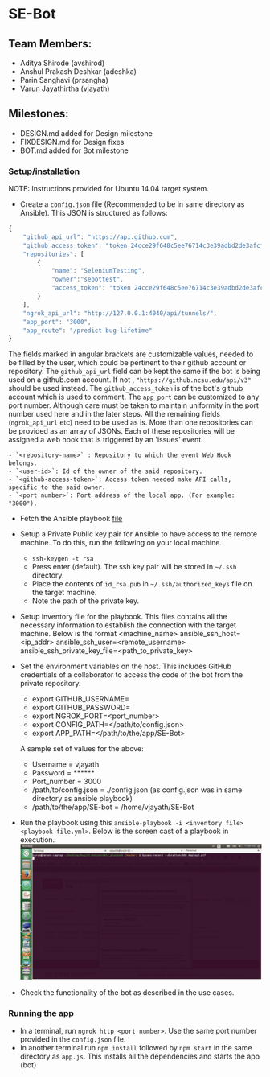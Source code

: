 # SE-Bot

## Team Members:
* Aditya Shirode (avshirod)
* Anshul Prakash Deshkar (adeshka)
* Parin Sanghavi (prsangha)
* Varun Jayathirtha (vjayath)

## Milestones:
* DESIGN.md added for Design milestone
* FIXDESIGN.md for Design fixes
* BOT.md added for Bot milestone

### Setup/installation

NOTE: Instructions provided for Ubuntu 14.04 target system.

* Create a `config.json` file (Recommended to be in same directory as Ansible). This JSON is structured as follows:

```javascript
{
    "github_api_url": "https://api.github.com",
    "github_access_token": "token 24cce29f648c5ee76714c3e39adbd2de3afcf032",
    "repositories": [
        {
            "name": "SeleniumTesting",
            "owner":"sebottest",
            "access_token": "token 24cce29f648c5ee76714c3e39adbd2de3afcf032"
        }
    ],
    "ngrok_api_url": "http://127.0.0.1:4040/api/tunnels/",
    "app_port": "3000",
    "app_route": "/predict-bug-lifetime"
}
```
The fields marked in angular brackets are customizable values, needed to be filled by the user, which could be pertinent to their github account or repository. The `github_api_url` field can be kept the same if the bot is being used on a github.com account. If not , `"https://github.ncsu.edu/api/v3"` should be used instead. The `github_access_token` is of the bot's github account which is used to comment. The `app_port` can be customized to any port number. Although care must be taken to maintain uniformity in the port number used here and in the later steps. All the remaining fields (`ngrok_api_url` etc) need to be used as is. More than one repositories can be provided as an array of JSONs. Each of these repositories will be assigned a web hook that is triggered by an 'issues' event.

    - `<repository-name>` : Repository to which the event Web Hook belongs.
    - `<user-id>`: Id of the owner of the said repository.
    - `<github-access-token>`: Access token needed make API calls, specific to the said owner.
    - `<port number>`: Port address of the local app. (For example: "3000").

* Fetch the Ansible playbook [file](https://github.ncsu.edu/adeshka/SE-Bot/blob/master/ansible_playbook/setup.yml)
* Setup a Private Public key pair for Ansible to have access to the remote machine. To do this, run the following on your local machine.
    * `ssh-keygen -t rsa`    
    * Press enter (default). The ssh key pair will be stored in `~/.ssh` directory.
    * Place the contents of `id_rsa.pub` in `~/.ssh/authorized_keys` file on the target machine.
    * Note the path of the private key.
* Setup inventory file for the playbook. This files contains all the necessary information to establish the connection with the target machine. Below is the format
    <machine_name> ansible_ssh_host=<ip_addr> ansible_ssh_user=<remote_username> ansible_ssh_private_key_file=<path_to_private_key>

* Set the environment variables on the host. This includes GitHub credentials of a collaborator to access the code of the bot from the private repository.
   - export GITHUB_USERNAME=<username>
   - export GITHUB_PASSWORD=<password>
   - export NGROK_PORT=<port_number>
   - export CONFIG_PATH=</path/to/config.json>
   - export APP_PATH=</path/to/the/app/SE-Bot>

    A sample set of values for the above:
   - Username = vjayath
   - Password =  ******
   - Port_number = 3000
   - /path/to/config.json =  ./config.json (as config.json was in same directory as ansible playbook)
   - /path/to/the/app/SE-bot = /home/vjayath/SE-Bot

* Run the playbook using this `ansible-playbook -i <inventory file> <playbook-file.yml>`. Below is the screen cast of a playbook in execution.
![Playbook-example](/images/deploy.gif)
* Check the functionality of the bot as described in the use cases.


### Running the app
* In a terminal, run `ngrok http <port number>`. Use the same port number provided in the `config.json` file.
* In another terminal run `npm install` followed by `npm start` in the same directory as `app.js`. This installs all the dependencies and starts the app (bot)
